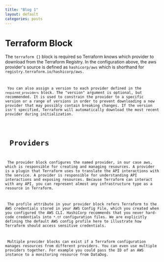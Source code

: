 ```yaml
---
title: "Blog 1"
layout: default
categories: posts
---
```

<h1> Terraform Block </h1>
<p> The <code>terraform {}</code> block is required so Terraform knows which provider to download from the Terraform Registry. In the configuration above, the aws provider's source is defined as <code>hashicorp/aws</code> which is shorthand for <code>registry.terraform.io/hashicorp/aws</pre>.</p>
<p> You can also assign a version to each provider defined in the <code>required_providers</code> block. The "version" argument is optional, but recommended. It is used to constrain the provider to a specific version or a range of versions in order to prevent downloading a new provider that may possibly contain breaking changes. If the version isn't specified, Terraform will automatically download the most recent provider during initialization.</p>

<h1> Providers </h1>
<p> The provider block configures the named provider, in our case aws, which is responsible for creating and managing resources. A provider is a plugin that Terraform uses to translate the API interactions with the service. A provider is responsible for understanding API interactions and exposing resources. Because Terraform can interact with any API, you can represent almost any infrastructure type as a resource in Terraform.</p>
<p> The profile attribute in your provider block refers Terraform to the AWS credentials stored in your AWS Config File, which you created when you configured the AWS CLI. HashiCorp recommends that you never hard-code credentials into <code>*.tf</code> configuration files. We are explicitly defining the default AWS config profile here to illustrate how Terraform should access sensitive credentials.</p>
<p> Multiple provider blocks can exist if a Terraform configuration manages resources from different providers. You can even use multiple providers together. For example you could pass the ID of an AWS instance to a monitoring resource from DataDog. </p>
